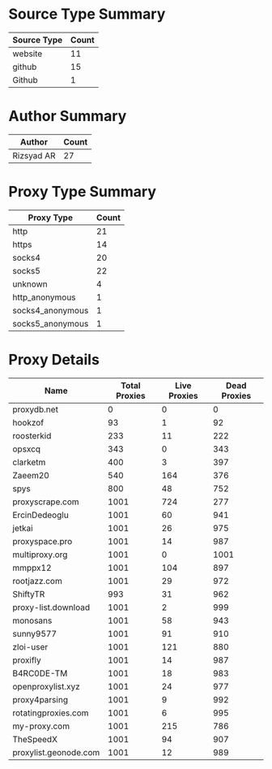 # Source Type Summary

| Source Type | Count |
|-------------|-------|
| website | 11 |
| github | 15 |
| Github | 1 |


# Author Summary

| Author | Count |
|--------|-------|
| Rizsyad AR | 27 |


# Proxy Type Summary

| Proxy Type | Count |
|------------|-------|
| http | 21 |
| https | 14 |
| socks4 | 20 |
| socks5 | 22 |
| unknown | 4 |
| http_anonymous | 1 |
| socks4_anonymous | 1 |
| socks5_anonymous | 1 |


# Proxy Details

| Name | Total Proxies | Live Proxies | Dead Proxies |
|------|---------------|--------------|---------------|
| proxydb.net | 0 | 0 | 0 |
| hookzof | 93 | 1 | 92 |
| roosterkid | 233 | 11 | 222 |
| opsxcq | 343 | 0 | 343 |
| clarketm | 400 | 3 | 397 |
| Zaeem20 | 540 | 164 | 376 |
| spys | 800 | 48 | 752 |
| proxyscrape.com | 1001 | 724 | 277 |
| ErcinDedeoglu | 1001 | 60 | 941 |
| jetkai | 1001 | 26 | 975 |
| proxyspace.pro | 1001 | 14 | 987 |
| multiproxy.org | 1001 | 0 | 1001 |
| mmppx12 | 1001 | 104 | 897 |
| rootjazz.com | 1001 | 29 | 972 |
| ShiftyTR | 993 | 31 | 962 |
| proxy-list.download | 1001 | 2 | 999 |
| monosans | 1001 | 58 | 943 |
| sunny9577 | 1001 | 91 | 910 |
| zloi-user | 1001 | 121 | 880 |
| proxifly | 1001 | 14 | 987 |
| B4RC0DE-TM | 1001 | 18 | 983 |
| openproxylist.xyz | 1001 | 24 | 977 |
| proxy4parsing | 1001 | 9 | 992 |
| rotatingproxies.com | 1001 | 6 | 995 |
| my-proxy.com | 1001 | 215 | 786 |
| TheSpeedX | 1001 | 94 | 907 |
| proxylist.geonode.com | 1001 | 12 | 989 |

